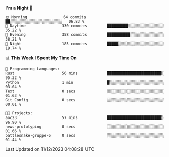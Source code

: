<!--START_SECTION:waka-->
**I'm a Night 🦉** 

```text
🌞 Morning                64 commits          ██░░░░░░░░░░░░░░░░░░░░░░░   06.83 % 
🌆 Daytime                330 commits         █████████░░░░░░░░░░░░░░░░   35.22 % 
🌃 Evening                358 commits         ██████████░░░░░░░░░░░░░░░   38.21 % 
🌙 Night                  185 commits         █████░░░░░░░░░░░░░░░░░░░░   19.74 % 
```


📊 **This Week I Spent My Time On** 

```text
💬 Programming Languages: 
Rust                     56 mins             ████████████████████████░   95.32 % 
Python                   1 min               █░░░░░░░░░░░░░░░░░░░░░░░░   03.04 % 
Text                     0 secs              ░░░░░░░░░░░░░░░░░░░░░░░░░   01.63 % 
Git Config               0 secs              ░░░░░░░░░░░░░░░░░░░░░░░░░   00.01 % 

🐱‍💻 Projects: 
aoc23                    57 mins             ████████████████████████░   96.90 % 
news-prototyping         0 secs              ░░░░░░░░░░░░░░░░░░░░░░░░░   01.66 % 
battlesnake-gruppe-6     0 secs              ░░░░░░░░░░░░░░░░░░░░░░░░░   01.44 % 
```


 Last Updated on 11/12/2023 04:08:28 UTC
<!--END_SECTION:waka-->
